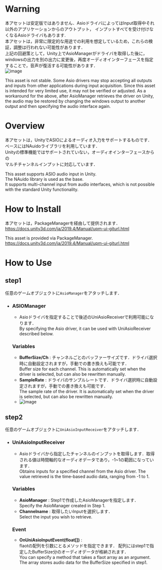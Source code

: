 # Warning  
本アセットは安定版ではありません．AsioドライバによってはInput取得中それ以外のアプリケーションからのアウトプット， インプットすべてを受け付けなくなるAsioドライバもあります.  
本アセットは，非常に限定的な用途での利用を想定しているため，これらの検証，調整は行われない可能性があります．    
上記の回避策として，Unity上でAsioManagerがドライバを取得した後に，windowsの出力を別の出力に変更後，再度オーディオインターフェースを指定することで，音声が復活する可能性があります．  
![image](https://user-images.githubusercontent.com/39334911/161339407-5a3a0681-bbbb-4490-9cba-08778c55f87c.png)

This asset is not stable. Some Asio drivers may stop accepting all outputs and inputs from other applications during input acquisition.
Since this asset is intended for very limited use, it may not be verified or adjusted.
As a workaround for the above, after AsioManager retrieves the driver on Unity, the audio may be restored by changing the windows output to another output and then specifying the audio interface again.

# Overview  
本アセットは，UnityでASIOによるオーディオ入力をサポートするものです．  
ベースにはNAuidoライブラリを利用しています．  
Unityの標準機能ではサポートされていない，オーディオインターフェースからの  
マルチチャンネルインプットに対応しています．

This asset supports ASIO audio input in Unity.  
The NAuido library is used as the base.  
It supports multi-channel input from audio interfaces, which is not possible with the standard Unity functionality.  

# How to Install
本アセットは，PackageManagerを経由して提供されます．
https://docs.unity3d.com/ja/2019.4/Manual/upm-ui-giturl.html  
  
This asset is provided via PackageManager.
https://docs.unity3d.com/ja/2019.4/Manual/upm-ui-giturl.html

# How to Use  
## step1 
任意のゲームオブジェクトに`AsioManager`をアタッチします．
- ### **ASIOManager**
  - Asioドライバを指定することで後述のUniAsioReceiverで利用可能になります．  
    By specifying the Asio driver, it can be used with UniAsioReceiver described below.  
  ### **Variables**  
  - **BufferSize/Ch** : チャンネルごとのバッファーサイズです．ドライバ選択時に自動設定されますが，手動での書き換えも可能です．  
 Buffer size for each channel. This is automatically set when the driver is selected, but can also be rewritten manually.
  - **SampleRate** : ドライバのサンプルレートです．ドライバ選択時に自動設定されますが，手動での書き換えも可能です．  
  The sample rate of the driver. It is automatically set when the driver is selected, but can also be rewritten manually.
  - ![image](https://user-images.githubusercontent.com/39334911/161339731-73a8d66b-76fe-4d98-9cf1-01b0984299d8.png)

## step2
任意のゲームオブジェクトに`UniAsioInputReceiver`をアタッチします．
- ### **UniAsioInputReceiver**
  - Asioドライバから指定したチャンネルのインプットを取得します．取得される値は時間軸的なオーディオデータであり，-1~1の範囲になっています．  
  Obtains inputs for a specified channel from the Asio driver.
  The value retrieved is the time-based audio data, ranging from -1 to 1.

  ### **Variables**
  - **AsioManager** : Step1で作成したAsioManagerを指定します．  
  Specify the AsioManager created in Step 1.
  - **Channelname** : 取得したいInputを選択します．    
  Select the input you wish to retrieve.
  ### **Event**
  - **OnUniAsioInputEvent(float[])** :  
    flaotの配列を引数にとるメソッドを指定できます．
    配列にはstep1で指定したBufferSize分のオーディオデータが格納されます．  
    You can specify a method that takes a flaot array as an argument.
    The array stores audio data for the BufferSize specified in step1.